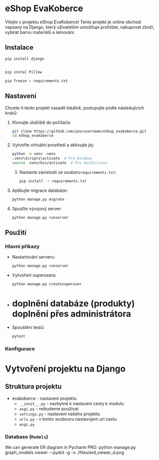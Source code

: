 # eShop EvaKoberce

Vítejte v projektu eShop EvaKoberce! Tento projekt je online obchod napsaný na Django, který uživatelům umožňuje prohlížet, nakupovat zboží, vybírat barvu materiálů a lemování.

## Instalace
```bash
pip install django
```

## 
```bash
pip instal Pillow
```

```bash
pip freeze > requirements.txt
```
## Nastavení

Chcete-li tento projekt nasadit lokálně, postupujte podle následujících kroků:

1. Klonujte úložiště do počítače:
    ```bash
    git clone https://github.com/yourusername/eShop_evakoberce.git
    cd eShop_evakoberce
    ```

2. Vytvořte virtuální prostředí a aktivujte jej:
    ```bash
    python -m venv .venv
    .venv\Scripts\activate  # Pro Windows
    source .venv/bin/activate  # Pro macOS/Linux
    ```

   3. Nastavte závislosti ze souboru`requirements.txt`:
       ```bash
       pip install -r requirements.txt
       ```

4. Aplikujte migrace databáze:
    ```bash
    python manage.py migrate
    ```

5. Spusťte vývojový server:
    ```bash
    python manage.py runserver
    ```

## Použití

### Hlavní příkazy

- Nastartování serveru:
    ```bash
    python manage.py runserver
    ```

- Vytvoření superusera: 
    ```bash
    python manage.py createsuperuser 
    ```

- # doplnění databáze (produkty) doplnění přes administrátora

- Spouštění testů:
    ```bash
    pytest
    ```

### Konfigurace
# Vytvoření projektu na Django

## Struktura projektu
- evakoberce - nastavení projektu
  - `__innit__.py` - nazbytné k nastavení cesty k modulu
  - `asgi.py` - nebudeme používat
  - `settings.py` - nastavení našeho projektu
  - `urls.py` - v tomto soubouru nastavujem url cestu
  - `wsgi.py`

### Database (`Models`)
We can generate ER diagram in Pycharm PRO:
python manage.py graph_models viewer --pydot -g -o ./files/erd_viewer_d.png

